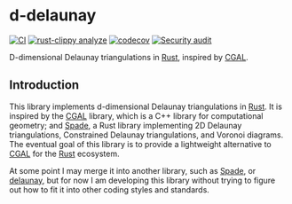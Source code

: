 # d-delaunay

[![CI](https://github.com/acgetchell/d-delaunay/actions/workflows/ci.yml/badge.svg)](https://github.com/acgetchell/d-delaunay/actions/workflows/ci.yml)
[![rust-clippy analyze](https://github.com/acgetchell/d-delaunay/actions/workflows/rust-clippy.yml/badge.svg)](https://github.com/acgetchell/d-delaunay/actions/workflows/rust-clippy.yml)
[![codecov](https://codecov.io/gh/acgetchell/d-delaunay/graph/badge.svg?token=WT7qZGT9bO)](https://codecov.io/gh/acgetchell/d-delaunay)
[![Security audit](https://github.com/acgetchell/d-delaunay/actions/workflows/audit-check.yml/badge.svg)](https://github.com/acgetchell/d-delaunay/actions/workflows/audit-check.yml)

D-dimensional Delaunay triangulations in [Rust], inspired by [CGAL].

## Introduction

This library implements d-dimensional Delaunay triangulations in [Rust]. It is inspired by the [CGAL] library, which is a C++ library for computational geometry; and [Spade], a Rust library
implementing 2D Delaunay triangulations, Constrained Delaunay triangulations, and Voronoi diagrams. The eventual goal of this library is to provide a lightweight alternative to [CGAL] for the [Rust]
ecosystem.

At some point I may merge it into another library, such as [Spade], or [delaunay], but for now I am developing this library without trying to figure out how to fit it into other coding styles and standards.

[Rust]: https://rust-lang.org
[CGAL]: https://www.cgal.org/
[Spade]: https://github.com/Stoeoef/spade
[delaunay]: https://crates.io/crates/delaunay
